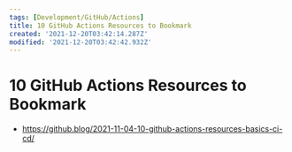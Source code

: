 ```yaml
---
tags: [Development/GitHub/Actions]
title: 10 GitHub Actions Resources to Bookmark
created: '2021-12-20T03:42:14.287Z'
modified: '2021-12-20T03:42:42.932Z'
---
```


# 10 GitHub Actions Resources to Bookmark

* https://github.blog/2021-11-04-10-github-actions-resources-basics-ci-cd/


